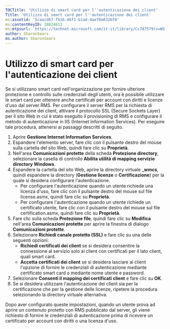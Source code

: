 ```yaml
---
TOCTitle: 'Utilizzo di smart card per l''autenticazione dei client'
Title: 'Utilizzo di smart card per l''autenticazione dei client'
ms:assetid: '5caacd67-fb16-46f1-b1ad-4aef0a632bf0'
ms:contentKeyID: 18824613
ms:mtpsurl: 'https://technet.microsoft.com/it-it/library/Cc747579(v=WS.10)'
author: SharonSears
ms.author: SharonSears
---
```


Utilizzo di smart card per l'autenticazione dei client
======================================================

Se si utilizzano smart card nell'organizzazione per fornire ulteriore protezione e controllo sulle credenziali degli utenti, ora è possibile utilizzare le smart card per ottenere anche certificati per account con diritti e licenze d'uso dal server RMS. Per configurare il server RMS per la richiesta di autenticazione dei client, attivare il protocollo SSL (Secure Sockets Layer) per il sito Web in cui è stato eseguito il provisioning di RMS e configurare il metodo di autenticazione in IIS (Internet Information Services). Per eseguire tale procedura, attenersi ai passaggi descritti di seguito.

1.  Aprire **Gestione Internet Information Services**.
2.  Espandere l'elemento server, fare clic con il pulsante destro del mouse sulla cartella del sito Web, quindi fare clic su **Proprietà**.
3.  Nell'area **Comunicazioni protette** della scheda **Protezione directory**, selezionare la casella di controllo **Abilita utilità di mapping servizio directory Windows**.
4.  Espandere la cartella del sito Web, aprire la directory virtuale **\_wmcs**, quindi espandere la directory (**Gestione licenze** o **Certificazione**) per la quale si desidera configurare l'autenticazione.
    -   Per configurare l'autenticazione quando un utente richiede una licenza d'uso, fare clic con il pulsante destro del mouse sul file license.asmx, quindi fare clic su **Proprietà**.
    -   Per configurare l'autenticazione quando un utente richiede un certificato utente, fare clic con il pulsante destro del mouse sul file certification.asmx, quindi fare clic su **Proprietà**.
5.  Fare clic sulla scheda **Protezione file**, quindi fare clic su **Modifica** nell'area **Comunicazioni protette** per aprire la finestra di dialogo **Comunicazioni protette**.
6.  Selezionare **Richiedi canale protetto (SSL)** e fare clic su una delle seguenti opzioni:
    -   **Richiedi certificati dei client** se si desidera consentire la connessione al servizio solo ai client con certificati per il lato client, quali smart card.
    -   **Accetta certificati dei client** se si desidera lasciare ai client l'opzione di fornire le credenziali di autenticazione mediante certificato smart card o mediante nome utente e password.
7.  Selezionare **Consenti il mapping dei certificati client** e fare clic su **OK**.
8.  Se si desidera utilizzare l'autenticazione dei client sia per la certificazione che per la gestione delle licenze, ripetere la procedura selezionando la directory virtuale alternativa.

Dopo aver configurato queste impostazioni, quando un utente prova ad aprire un contenuto protetto con RMS pubblicato dal server, gli viene richiesto di fornire le credenziali di autenticazione prima di ricevere un certificato per account con diritti o una licenza d'uso.
